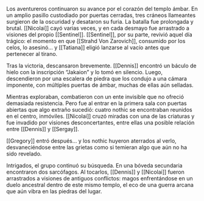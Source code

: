Los aventureros continuaron su avance por el corazón del templo ámbar. En un amplio pasillo custodiado por puertas cerradas, tres cráneos llameantes surgieron de la oscuridad y desataron su furia. La batalla fue prolongada y brutal. [[Nicolai]] cayó varias veces, y en cada desmayo fue arrastrado a visiones del propio [[Sentinel]]. [[Sentinel]], por su parte, revivió aquel día trágico: el momento en que [[Strahd Von Zarovich]], consumido por los celos, lo asesinó… y [[Tatiana]] eligió lanzarse al vacío antes que pertenecer al tirano.

Tras la victoria, descansaron brevemente. [[Dennis]] encontró un báculo de hielo con la inscripción “Jakaion” y lo tomó en silencio. Luego, descendieron por una escalera de piedra que los condujo a una cámara imponente, con múltiples puertas de ámbar, muchas de ellas aún selladas.

Mientras exploraban, combatieron con un ente invisible que no ofreció demasiada resistencia. Pero fue al entrar en la primera sala con puertas abiertas que algo extraño sucedió: cuatro nothic se encontraban reunidos en el centro, inmóviles. [[Nicolai]] cruzó miradas con una de las criaturas y fue invadido por visiones desconcertantes, entre ellas una posible relación entre [[Dennis]] y [[Sergay]].

[[Gregory]] entró después… y los nothic huyeron aterrados al verlo, desvaneciéndose entre las grietas como si temieran algo que aún no ha sido revelado.

Intrigados, el grupo continuó su búsqueda. En una bóveda secundaria encontraron dos sarcófagos. Al tocarlos, [[Dennis]] y [[Nicolai]] fueron arrastrados a visiones de antiguos conflictos: magos enfrentándose en un duelo ancestral dentro de este mismo templo, el eco de una guerra arcana que aún vibra en las piedras del lugar.
